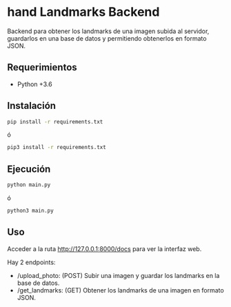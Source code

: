# hand Landmarks Backend

Backend para obtener los landmarks de una imagen subida al servidor, guardarlos en una base de datos y permitiendo obtenerlos en formato JSON.

## Requerimientos

* Python +3.6

## Instalación

```bash
pip install -r requirements.txt
```
ó
```bash
pip3 install -r requirements.txt
```

## Ejecución

```bash
python main.py
```
ó
```bash
python3 main.py
```

## Uso

Acceder a la ruta http://127.0.0.1:8000/docs para ver la interfaz web.

Hay 2 endpoints:

* /upload_photo: (POST) Subir una imagen y guardar los landmarks en la base de datos.
* /get_landmarks: (GET) Obtener los landmarks de una imagen en formato JSON.
